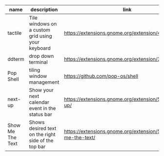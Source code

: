 |name|description|link|
|---|---|---|
|tactile|Tile windows on a custom grid using your keyboard|https://extensions.gnome.org/extension/4548/tactile/|
|ddterm|drop down terminal|https://extensions.gnome.org/extension/3780/ddterm/|
|Pop Shell |tiling window management|https://github.com/pop-os/shell|
|next-up|Show your next calendar event in the status bar|https://extensions.gnome.org/extension/5465/next-up/|
|Show Me The Text|Shows desired text on the right side of the top bar |https://extensions.gnome.org/extension/5556/show-me-the-text/|
